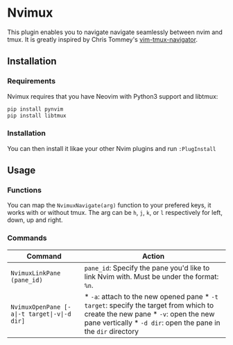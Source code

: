 Nvimux
=======================
This plugin enables you to navigate navigate seamlessly between nvim and tmux. It is greatly inspired by Chris Tommey's [vim-tmux-navigator](https://github.com/christoomey/vim-tmux-navigator).

Installation
--------------
### Requirements

Nvimux requires that you have Neovim with Python3 support and libtmux:

``` sh
pip install pynvim
pip install libtmux
```

### Installation

You can then install it likae your other Nvim plugins and run `:PlugInstall`

Usage
------------
### Functions

You can map the `NvimuxNavigate(arg)` function to your prefered keys, it works with or without tmux.
The arg can be `h`, `j`, `k`, or `l` respectively for left, down, up and right.


### Commands

Command | Action
--- | ---
`NvimuxLinkPane (pane_id)` | `pane_id`: Specify the pane you'd like to link Nvim with. Must be under the format: `%n`.
`NvimuxOpenPane [-a\|-t target\|-v\|-d dir]` | * `-a`: attach to the new opened pane * `-t target`: specify the target from which to create the new pane * `-v`: open the new pane vertically * `-d dir`: open the pane in the `dir` directory
